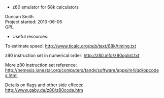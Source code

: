 * z80 emulator for 68k calculators

Duncan Smith  
Project started: 2010-06-06  
GPL


* Useful resources:


To estimate speed:
http://www.ticalc.org/pub/text/68k/timing.txt

z80 instruction set in numerical order:
http://z80.info/z80oplist.txt

More z80 instruction set reference:
http://nemesis.lonestar.org/computers/tandy/software/apps/m4/qd/opcodes.html

Details on flags and other side effects:
http://www.gaby.de/z80/z80code.htm

